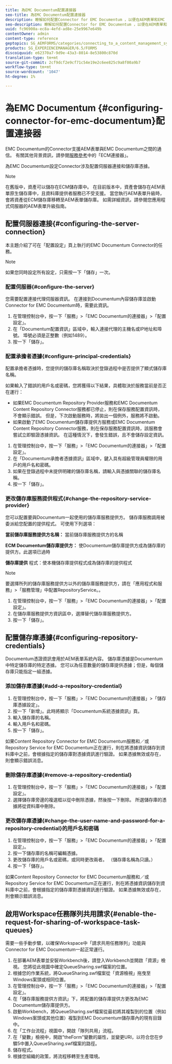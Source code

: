 ```yaml
---
title: 為EMC Documentum配置連接器
seo-title: 為EMC Documentum配置連接器
description: 瞭解如何配置Connector for EMC Documentum ，以便在AEM表單和EMC Documentum之間進行通信。
seo-description: 瞭解如何配置Connector for EMC Documentum ，以便在AEM表單和EMC Documentum之間進行通信。
uuid: fc96900a-ec8a-4efd-ad8e-25e9967e649b
contentOwner: admin
content-type: reference
geptopics: SG_AEMFORMS/categories/connecting_to_a_content_management_system
products: SG_EXPERIENCEMANAGER/6.5/FORMS
discoiquuid: e62370a7-9d9e-43a3-8014-8e53800c870d
translation-type: tm+mt
source-git-commit: 2cf9dcf2e9cf71c54e19e2c6ee825c9a8f00a9b7
workflow-type: tm+mt
source-wordcount: '1047'
ht-degree: 1%

---
```



# 為EMC Documentum {#configuring-connector-for-emc-documentum}配置連接器

EMC Documentum的Connector支援AEM表單與EMC Documentum之間的通信。 有關其他背景資訊，請參閱[服務參考](https://www.adobe.com/go/learn_aemforms_services_63)中的「ECM連接器」。

為EMC Documentum設定Connector涉及配置伺服器連接和儲存庫憑據。

>[!NOTE]
>
>在舊版中，資產可以儲存在ECM儲存庫中。 在目前版本中，資產會儲存在AEM表單原生儲存庫中，且資料庫提供者服務已不受支援。 當您執行AEM表單升級時，會將資產從ECM儲存庫移轉至AEM表單儲存庫。 如需詳細資訊，請參閱您應用程式伺服器的AEM表單升級指南。

## 配置伺服器連接{#configuring-the-server-connection}

本主題介紹了可在「配置設定」頁上執行的EMC Documentum Connector的任務。

>[!NOTE]
>
>如果您同時設定所有設定，只需按一下「儲存」一次。

### 配置伺服器{#configure-the-server}

您需要配置連接代理伺服器資訊。 在連接到Documentum內容儲存庫並啟動Connector for EMC Documentum時，需要此資訊。

1. 在管理控制台中，按一下「服務」>「EMC Documentum的連接器」>「配置設定」。
1. 在「Documentum配置資訊」區域中，輸入連接代理的主機名或IP地址和埠號。 埠號必須是正整數（例如1489）。
1. 按一下「儲存」。

### 配置承擔者憑據{#configure-principal-credentials}

配置承擔者憑據時，您提供的儲存庫名稱取決於登錄過程中是否提供了顯式儲存庫名稱。

如果輸入了錯誤的用戶名或密碼，您將獲得以下結果，具體取決於服務當前是否正在運行：

* 如果EMC Documentum Repository Provider服務和EMC Documentum Content Repository Connector服務都已停止，則在保存服務配置資訊時，不會顯示錯誤。 但是，下次啟動服務時，將拋出一個例外，服務將不啟動。
* 如果啟動了EMC Documentum儲存庫提供方服務或EMC Documentum Content Repository Connector服務，則在保存服務配置資訊時，該服務會嘗試立即驗證憑據資訊。 在這種情況下，會發生錯誤，且不會儲存設定資訊。

1. 在管理控制台中，按一下「服務」>「EMC Documentum的連接器」>「配置設定」。
1. 在「Documentum承擔者憑據資訊」區域中，鍵入具有超級管理員權限的用戶的用戶名和密碼。
1. 如果在登錄過程中未提供明確的儲存庫名稱，請輸入與憑據關聯的儲存庫名稱。
1. 按一下「儲存」。

### 更改儲存庫服務提供程式{#change-the-repository-service-provider}

您可以配置要與Documentum一起使用的儲存庫服務提供方。 儲存庫服務調用被委派給您配置的提供程式。 可使用下列選項：

**當前儲存庫服務提供方名稱：** 當前儲存庫服務提供方的名稱

**ECM Documentum儲存庫提供方：** 使Documentum儲存庫提供方成為儲存庫的提供方。此選項已過時

**儲存庫提供** 程式：使本機儲存庫提供程式成為儲存庫的提供程式

>[!NOTE]
>
>要選擇所列的儲存庫服務提供方以外的儲存庫服務提供方，請在「應用程式和服務」>「服務管理」中配置RepositoryService。<!-- Fix broken link (See Managing Services) -->。

1. 在管理控制台中，按一下「服務」>「EMC Documentum的連接器」>「配置設定」。
1. 在儲存庫服務提供方資訊區中，選擇替代儲存庫服務提供方。
1. 按一下「儲存」。

## 配置儲存庫憑據{#configuring-repository-credentials}

Documentum憑證資訊會用於AEM表單系統內容。 儲存庫憑據是Documentum中特定儲存庫的特定憑據。 您可以為任意數量的儲存庫提供憑據；但是，每個儲存庫只能指定一組憑據。

### 添加儲存庫憑據{#add-a-repository-credential}

1. 在管理控制台中，按一下「服務」>「EMC Documentum的連接器」>「儲存庫憑據設定」。
1. 按一下「新增」。此時將顯示「Documentum系統憑據資訊」頁。
1. 輸入儲存庫的名稱。
1. 輸入用戶名和密碼。
1. 按一下「儲存」。

如果Content Repository Connector for EMC Documentum服務和／或Repository Service for EMC Documentum正在運行，則在將憑據資訊儲存到資料庫中之前，會根據指定的儲存庫對憑據資訊進行驗證。 如果憑據無效或存在，則會顯示錯誤消息。

### 刪除儲存庫憑據{#remove-a-repository-credential}

1. 在管理控制台中，按一下「服務」>「EMC Documentum的連接器」>「配置設定」。
1. 選擇儲存庫旁邊的複選框以從中刪除憑據，然後按一下刪除。 所選儲存庫的憑據將從資料庫中刪除。

### 更改儲存庫憑據{#change-the-user-name-and-password-for-a-repository-credential}的用戶名和密碼

1. 在管理控制台中，按一下「服務」>「EMC Documentum的連接器」>「配置設定」。
1. 按一下儲存庫的名稱可編輯憑據。
1. 更改儲存庫的用戶名或密碼，或同時更改兩者。 （儲存庫名稱為只讀。）
1. 按一下「儲存」。

如果Content Repository Connector for EMC Documentum服務和／或Repository Service for EMC Documentum正在運行，則在將憑據資訊儲存到資料庫中之前，會根據指定的儲存庫對憑據資訊進行驗證。 如果憑據無效或存在，則會顯示錯誤消息。

## 啟用Workspace任務隊列共用請求{#enable-the-request-for-sharing-of-workspace-task-queues}

需要一些手動步驟，以確保Workspace中「請求共用任務隊列」功能與Connector for EMC Documentum一起正常運行。

1. 在部署AEM表單並安裝Workbench後，請登入Workbench並開啟「資源」檢視。 您將從此視圖中確定QueueSharing.swf檔案的位置。
1. 根據您的作業系統，將QueueSharing.swf檔案從「資源檢視」拖曳至Windows案頭或相同位置。
1. 在管理控制台中，按一下「服務」>「EMC Documentum的連接器」>「配置設定」。
1. 在「儲存庫服務提供方資訊」下，將配置的儲存庫提供方更改為EMC Documentum儲存庫提供方。
1. 啟動Workbench，將QueueSharing.swf檔案從最初將其複製到的位置（例如Windows案頭或其他位置）複製到EMC Documentum儲存庫內的現有目錄中。
1. 在「工作台流程」視圖中，開啟「隊列共用」流程。
1. 在「變數」檢視中，開啟&quot;theForm&quot;變數的屬性，並變更URI，以符合您在步驟5中置入QueueSharing.swf檔案的路徑。
1. 儲存程式。
1. 根據您組織的政策，將流程移轉至生產環境。

